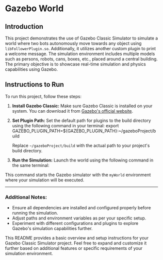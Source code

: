 # Gazebo World

## Introduction
This project demonstrates the use of Gazebo Classic Simulator to simulate a world where two bots autonomously move towards any object using `libFollowerPlugin.so`. Additionally, it utilizes another custom plugin to print a welcome message. The simulation environment includes multiple models such as persons, robots, cans, boxes, etc., placed around a central building. The primary objective is to showcase real-time simulation and physics capabilities using Gazebo.

## Instructions to Run
To run this project, follow these steps:

1. **Install Gazebo Classic:**
   Make sure Gazebo Classic is installed on your system. You can download it from [Gazebo's official website](http://gazebosim.org/).

2. **Set Plugin Path:**
   Set the default path for plugins to the build directory using the following command in your terminal:
   export GAZEBO_PLUGIN_PATH=${GAZEBO_PLUGIN_PATH}:~/gazeboProject/build
   
   Replace `~/gazeboProject/build` with the actual path to your project's build directory.

4. **Run the Simulation:**
Launch the world using the following command in the same terminal:

This command starts the Gazebo simulator with the `myWorld` environment where your simulation will be executed.

---

### Additional Notes:
- Ensure all dependencies are installed and configured properly before running the simulation.
- Adjust paths and environment variables as per your specific setup.
- Experiment with different configurations and plugins to explore Gazebo's simulation capabilities further.

This README provides a basic overview and setup instructions for your Gazebo Classic Simulator project. Feel free to expand and customize it further based on additional features or specific requirements of your simulation environment.


